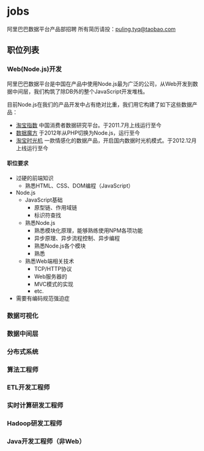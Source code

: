 jobs
====

阿里巴巴数据平台产品部招聘 所有简历请投：puling.tyq@taobao.com

## 职位列表
### Web(Node.js)开发
阿里巴巴数据平台是中国在产品中使用Node.js最为广泛的公司，从Web开发到数据中间层，我们构筑了除DB外的整个JavaScript开发堆栈。

目前Node.js在我们的产品开发中占有绝对比重，我们用它构建了如下这些数据产品：

- [淘宝指数](http://shu.taobao.com) 中国消费者数据研究平台。于2011.7月上线运行至今
- [数据魔方](http://mofang.taobao.com) 于2012年从PHP切换为Node.js，运行至今
- [淘宝时光机](http://me.taobao.com) 一款情感化的数据产品，开启国内数据时光机模式。于2012.12月上线运行至今

#### 职位要求
- 过硬的前端知识
  - 熟悉HTML、CSS、DOM编程（JavaScript）
- Node.js
  - JavaScript基础
    - 原型链、作用域链
    - 标识符查找
  - 熟悉Node.js
    - 熟悉模块化原理，能够熟练使用NPM各项功能
    - 异步原理、异步流程控制、异步编程
    - 熟悉Node.js各个模块
    - 熟悉
  - 熟悉Web端相关技术
    - TCP/HTTP协议
    - Web服务器的
    - MVC模式的实现
    - etc.
- 需要有编码规范强迫症

### 数据可视化

### 数据中间层

### 分布式系统

### 算法工程师

### ETL开发工程师

### 实时计算研发工程师

### Hadoop研发工程师

### Java开发工程师（非Web）
